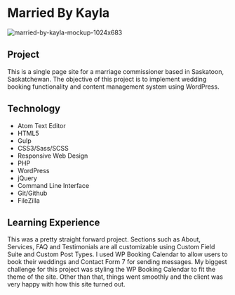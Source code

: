 Married By Kayla
======
![married-by-kayla-mockup-1024x683](https://user-images.githubusercontent.com/20465505/27143723-278800d2-50e4-11e7-9f63-65f18a7fbe67.jpg)

## Project
This is a single page site for a marriage commissioner based in Saskatoon, Saskatchewan. The objective of this project is to implement wedding booking functionality and content management system using WordPress.

## Technology
* Atom Text Editor
* HTML5
* Gulp
* CSS3/Sass/SCSS
* Responsive Web Design
* PHP
* WordPress
* jQuery
* Command Line Interface
* Git/Github
* FileZilla

## Learning Experience
This was a pretty straight forward project. Sections such as About, Services, FAQ and Testimonials are all customizable using Custom Field Suite and Custom Post Types. I used WP Booking Calendar to allow users to book their weddings and Contact Form 7 for sending messages. My biggest challenge for this project was styling the WP Booking Calendar to fit the theme of the site. Other than that, things went smoothly and the client was very happy with how this site turned out.
